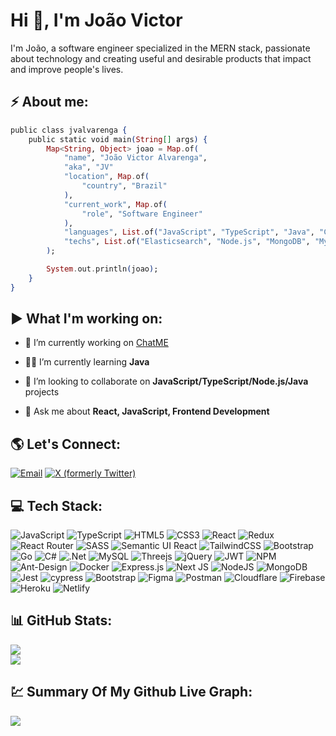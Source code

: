 <h1>Hi 👋, I'm João Victor</h1>
I'm João, a software engineer specialized in the MERN stack, passionate about technology and creating useful and desirable products that impact and improve people's lives.

## ⚡ About me:
```ex
public class jvalvarenga {
    public static void main(String[] args) {
        Map<String, Object> joao = Map.of(
            "name", "João Victor Alvarenga",
            "aka", "JV"
            "location", Map.of(
                "country", "Brazil"
            ),
            "current_work", Map.of(
                "role", "Software Engineer"
            ),
            "languages", List.of("JavaScript", "TypeScript", "Java", "C#"),
            "techs", List.of("Elasticsearch", "Node.js", "MongoDB", "MySQL", "Docker")
        );

        System.out.println(joao);
    }
}
```

## ▶ What I'm working on:
- 🔭 I’m currently working on [ChatME](https://github.com/jvalvarenga/chatme)

- 👨‍💻 I’m currently learning **Java**

- 👯 I’m looking to collaborate on **JavaScript/TypeScript/Node.js/Java** projects

- 💬 Ask me about **React, JavaScript, Frontend Development**
  


## 🌎 Let's Connect:
[![Email](https://img.shields.io/badge/Email-000000.svg?logo=About.me&logoColor=white)](mailto:victor.alvar@tutanota.com) [![X (formerly Twitter)](https://img.shields.io/badge/Twitter-%23000000.svg?logo=X&logoColor=white)](https://twitter.com/victorsalvar) 

## 💻 Tech Stack:
![JavaScript](https://img.shields.io/badge/javascript-%23323330.svg?style=for-the-badge&logo=javascript&logoColor=%23F7DF1E) ![TypeScript](https://img.shields.io/badge/typescript-%23007ACC.svg?style=for-the-badge&logo=typescript&logoColor=white) ![HTML5](https://img.shields.io/badge/html5-%23E34F26.svg?style=for-the-badge&logo=html5&logoColor=white) ![CSS3](https://img.shields.io/badge/css3-%231572B6.svg?style=for-the-badge&logo=css3&logoColor=white) ![React](https://img.shields.io/badge/react-%2320232a.svg?style=for-the-badge&logo=react&logoColor=%2361DAFB) ![Redux](https://img.shields.io/badge/redux-%23593d88.svg?style=for-the-badge&logo=redux&logoColor=white) ![React Router](https://img.shields.io/badge/React_Router-CA4245?style=for-the-badge&logo=react-router&logoColor=white) ![SASS](https://img.shields.io/badge/SASS-hotpink.svg?style=for-the-badge&logo=SASS&logoColor=white)  ![Semantic UI React](https://img.shields.io/badge/Semantic%20UI%20React-%2335BDB2.svg?style=for-the-badge&logo=SemanticUIReact&logoColor=white) ![TailwindCSS](https://img.shields.io/badge/tailwindcss-%2338B2AC.svg?style=for-the-badge&logo=tailwind-css&logoColor=white) ![Bootstrap](https://img.shields.io/badge/bootstrap-%23563D7C.svg?style=for-the-badge&logo=bootstrap&logoColor=white) ![Go](https://img.shields.io/badge/go-%2300ADD8.svg?style=for-the-badge&logo=go&logoColor=white) ![C#](https://img.shields.io/badge/c%23-%23239120.svg?style=for-the-badge&logo=csharp&logoColor=white) ![.Net](https://img.shields.io/badge/.NET-5C2D91?style=for-the-badge&logo=.net&logoColor=white) ![MySQL](https://img.shields.io/badge/mysql-4479A1.svg?style=for-the-badge&logo=mysql&logoColor=white) ![Threejs](https://img.shields.io/badge/threejs-black?style=for-the-badge&logo=three.js&logoColor=white) ![jQuery](https://img.shields.io/badge/jquery-%230769AD.svg?style=for-the-badge&logo=jquery&logoColor=white) ![JWT](https://img.shields.io/badge/JWT-black?style=for-the-badge&logo=JSON%20web%20tokens) ![NPM](https://img.shields.io/badge/NPM-%23000000.svg?style=for-the-badge&logo=npm&logoColor=white) ![Ant-Design](https://img.shields.io/badge/-AntDesign-%230170FE?style=for-the-badge&logo=ant-design&logoColor=white) ![Docker](https://img.shields.io/badge/docker-%230db7ed.svg?style=for-the-badge&logo=docker&logoColor=white) ![Express.js](https://img.shields.io/badge/express.js-%23404d59.svg?style=for-the-badge&logo=express&logoColor=%2361DAFB) ![Next JS](https://img.shields.io/badge/Next-black?style=for-the-badge&logo=next.js&logoColor=white) ![NodeJS](https://img.shields.io/badge/node.js-6DA55F?style=for-the-badge&logo=node.js&logoColor=white) ![MongoDB](https://img.shields.io/badge/MongoDB-%234ea94b.svg?style=for-the-badge&logo=mongodb&logoColor=white) ![Jest](https://img.shields.io/badge/-jest-%23C21325?style=for-the-badge&logo=jest&logoColor=white) ![cypress](https://img.shields.io/badge/-cypress-%23E5E5E5?style=for-the-badge&logo=cypress&logoColor=058a5e) ![Bootstrap](https://img.shields.io/badge/bootstrap-%238511FA.svg?style=for-the-badge&logo=bootstrap&logoColor=white) 	![Figma](https://img.shields.io/badge/figma-%23F24E1E.svg?style=for-the-badge&logo=figma&logoColor=white) ![Postman](https://img.shields.io/badge/Postman-FF6C37?style=for-the-badge&logo=postman&logoColor=white) ![Cloudflare](https://img.shields.io/badge/Cloudflare-F38020?style=for-the-badge&logo=Cloudflare&logoColor=white) ![Firebase](https://img.shields.io/badge/firebase-%23039BE5.svg?style=for-the-badge&logo=firebase) ![Heroku](https://img.shields.io/badge/heroku-%23430098.svg?style=for-the-badge&logo=heroku&logoColor=white) ![Netlify](https://img.shields.io/badge/netlify-%23000000.svg?style=for-the-badge&logo=netlify&logoColor=#00C7B7) 
## 📊 GitHub Stats:
![](https://github-readme-streak-stats-rho-livid.vercel.app?user=jvalvarenga&theme=dark&hide_border=true) <br/>
![](https://github-readme-stats.vercel.app/api/top-langs/?username=jvalvarenga&theme=dark&hide_border=true&include_all_commits=true&count_private=true&layout=compact)
## 💹 Summary Of My Github Live Graph:
![](https://github-profile-summary-cards.vercel.app/api/cards/profile-details?username=jvalvarenga&theme=dark)
